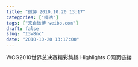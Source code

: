 ```yaml
---
title: "微博 2010.10.20 13:17"
categories: ["嘀咕"]
tags: ["来自微博 weibo.com"]
draft: false
slug: "I3w8nc"
date: "2010-10-20 13:17:00"
---
```


<p>WCG2010世界总决赛精彩集锦 Highlights O网页链接 ​​​​</p>
